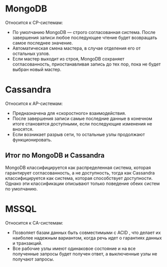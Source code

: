 # MongoDB
Относится к CP-системам:
- По умолчанию MongoDB — строго согласованная система. После завершения записи любое последующее чтение будет возвращать самое последнее значение.
- Автоматическая смена мастера, в случае отделения его от остальных узлов.
- Если мастер выходит из строя, MongoDB сохраняет согласованность, приостанавливая запись до тех пор, пока не будет выбран новый мастер.
  
# Cassandra 
Относится к AP-системам:
- Предназначена для «скоростного» взаимодействия.
- После завершения записи самые последние данные в конечном итоге становятся доступными, если последующие изменения не вносятся.
- Если возникает разрыв сети, то остальные узлы продолжают функционировать.

## Итог по MongoDB и Cassandra
MongoDB классифицируется как распределенная система, которая гарантирует согласованность, а не доступность, тогда как Cassandra классифицируется как система, которая способствует доступности. Однако эти классификации описывают только поведение обеих систем по умолчанию.

# MSSQL
Относится к CA-системам:
- Позволяет базам данных быть совместимыми с ACID , что делает их наиболее надежным вариантом, когда речь идет о гарантиях данных и транзакций.
- Все рабочие узлы имеют одинаковое состояние и на все полученные запросы будет получен ответ, а выключенные узлы не получают запросы.

